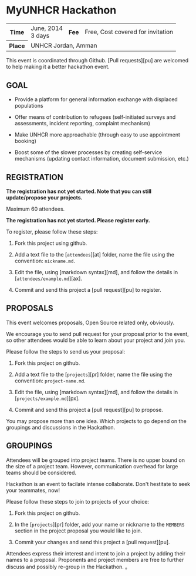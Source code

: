 
MyUNHCR Hackathon 
=================

<table>
<tr>
	<th>Time </th>
	<td>June, 2014<br>3 days</td>
	<th>Fee </th>
	<td>Free, Cost covered for invitation</td>
</tr>
<tr>
	<th>Place </th>
	<td colspan="3">
		UNHCR Jordan, Amman
	</td>
</tr>
</table>

This event is coordinated through Github. [Pull requests][pu] are welcomed to help making it a better hackathon event.

GOAL
----

 *  Provide a platform for general information exchange with displaced populations

 

 *  Offer means of contribution to refugees (self-initiated surveys and assessments, incident reporting, complaint mechanism)

 

 *  Make UNHCR more approachable (through easy to use appointment booking)

 

 *  Boost some of the slower processes by creating self-service mechanisms (updating contact information, document submission, etc.)


REGISTRATION
------------

**The registration has not yet started. Note that you can still update/propose your projects.**

Maximum 60 attendees.  

**The registration has not yet started. Please register early.**  

To register, please follow these steps:  

1. Fork this project using github.  

2. Add a text file to the [`attendees`][at] folder, name the file using the convention: `nickname.md`.  

3. Edit the file, using [markdown syntax][md], and follow the details in [`attendees/example.md`][ax]. 

4. Commit and send this project a [pull request][pu] to register.

PROPOSALS 
----------------

This event welcomes proposals, Open Source related only, obviously.  

We encourage you to send pull request for your proposal prior to the event, so other attendees would be able to learn about your project and join you.  

Please follow the steps to send us your proposal: 

1. Fork this project on github.

2. Add a text file to the [`projects`][pr] folder, name the file using the convention: `project-name.md`.


3. Edit the file, using [markdown syntax][md], and follow the details in [`projects/example.md`][px].  


4. Commit and send this project a [pull request][pu] to propose.  


You may propose more than one idea. Which projects to go depend on the groupings and discussions in the Hackathon.  

GROUPINGS
----------------

Attendees will be grouped into project teams. There is no upper bound on the size of a project team. However, communication overhead for large teams should be considered.


Hackathon is an event to facilate intense collaborate. Don't hestitate to seek your teammates, now! 

Please follow these steps to join to projects of your choice:  

1. Fork this project on github.  


2. In the [`projects`][pr] folder, add your name or nickname to the `MEMBERS` section in the project proposal you would like to join.  


3. Commit your changes and send this project a [pull request][pu].  

Attendees express their interest and intent to join a project by adding their names to a proposal. Proponents and project members are free to further discuss and possibly re-group in the Hackathon. 。
